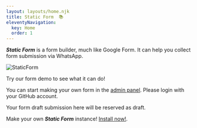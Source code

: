 ```yaml
---
layout: layouts/home.njk
title: Static Form  📚
eleventyNavigation:
  key: Home
  order: 1
---
```



***Static Form*** is a form builder, much like Google Form. It can help you collect form submission via WhatsApp. 

![StaticForm](/img/web.gif)


Try our form demo to see what it can do!

You can start making your own form in the [admin panel](/admin). Please login with your GitHub account.

Your form draft submission here will be reserved as draft.

Make your own ***Static Form*** instance! [Install now!](https://github.com/zulvkr/StaticForm).